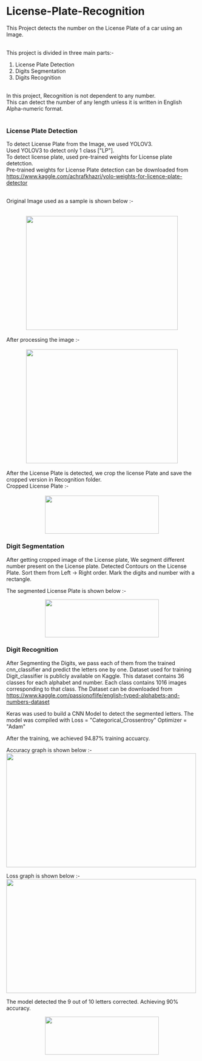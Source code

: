 # License-Plate-Recognition

This Project detects the number on the License Plate of a car using an Image.<br /><br />

This project is divided in three main parts:-<br />
1. License Plate Detection<br />
2. Digits Segmentation<br />
3. Digits Recognition<br /><br />

In this project, Recognition is not dependent to any number.<br />
This can detect the number of any length unless it is written in English Alpha-numeric format.<br /><br />

### License Plate Detection

To detect License Plate from the Image, we used YOLOV3.<br />
Used YOLOV3 to detect only 1 class ["LP"].<br />
To detect license plate, used pre-trained weights for License plate detetction.<br />
Pre-trained weights for License Plate detection can be downloaded from https://www.kaggle.com/achrafkhazri/yolo-weights-for-licence-plate-detector<br /><br />

Original Image used as a sample is shown below :-<br /><br />
<div align="center">
<img src="https://github.com/gearhead0909/License-Plate-Recognition/blob/master/Original.jpg" width="400" height="300">
</div>

<br />
After processing the image :-<br /><br />
<div align="center">
<img src="https://github.com/gearhead0909/License-Plate-Recognition/blob/master/Processed.jpg" width="400" height="300">
</div>

<br />
After the License Plate is detected, we crop the license Plate and save the cropped version in Recognition folder.<br />
Cropped License Plate :-<br /><br />
<div align="center">
<img src="https://github.com/gearhead0909/License-Plate-Recognition/blob/master/Plate.jpg" width="300" height="100">
</div>

### Digit Segmentation

After getting cropped image of the License plate, We segment different number present on the License plate.
Detected Contours on the License Plate. 
Sort them from Left -> Right order.
Mark the digits and number with a rectangle.

The segmented License Plate is shown below :-
<div align="center">
<img src="https://github.com/gearhead0909/License-Plate-Recognition/blob/master/Segmented.jpg" width="300" height="100">
</div>

### Digit Recognition

After Segmenting the Digits, we pass each of them from the trained cnn_classifier and predict the letters one by one.
Dataset used for training Digit_classifier is publicly available on Kaggle.
This dataset contains 36 classes for each alphabet and number.
Each class contains 1016 images corresponding to that class.
The Dataset can be downloaded from https://www.kaggle.com/passionoflife/english-typed-alphabets-and-numbers-dataset

Keras was used to build a CNN Model to detect the segmented letters.
The model was compiled with 
Loss = "Categorical_Crossentroy"
Optimizer = "Adam"

After the training, we achieved 94.87% training accuarcy.

Accuracy graph is shown below :-
<img src="https://github.com/gearhead0909/License-Plate-Recognition/blob/master/Recognition/Accuracy.png" width="500" height="300">

Loss graph is shown below :-
<img src="https://github.com/gearhead0909/License-Plate-Recognition/blob/master/Recognition/Loss.png" width="500" height="300">

The model detected the 9 out of 10 letters corrected.
Achieving 90% accuracy.

<div align="center">
<img src="https://github.com/gearhead0909/License-Plate-Recognition/blob/master/Predicted.png" width="300" height="100">
</div>
